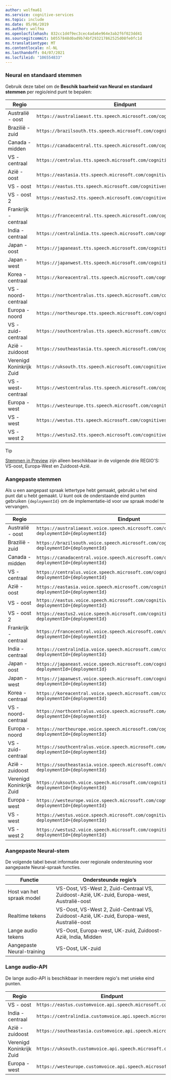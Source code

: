 ```yaml
---
author: wolfma61
ms.service: cognitive-services
ms.topic: include
ms.date: 05/06/2019
ms.author: wolfma
ms.openlocfilehash: 832cc1d4f9ec3cec4ada6e964e3ab2f6f023dd41
ms.sourcegitcommit: b0557848d0ad9b74bf293217862525d08fe0fc1d
ms.translationtype: MT
ms.contentlocale: nl-NL
ms.lasthandoff: 04/07/2021
ms.locfileid: "106554833"
---
```

### <a name="neural-and-standard-voices"></a>Neural en standaard stemmen

Gebruik deze tabel om de **Beschik baarheid van Neural en standaard stemmen** per regio/eind punt te bepalen:

| Regio | Eindpunt |
|--------|----------|
| Australië - oost | `https://australiaeast.tts.speech.microsoft.com/cognitiveservices/v1` |
| Brazilië - zuid | `https://brazilsouth.tts.speech.microsoft.com/cognitiveservices/v1` |
| Canada - midden | `https://canadacentral.tts.speech.microsoft.com/cognitiveservices/v1` |
| VS - centraal | `https://centralus.tts.speech.microsoft.com/cognitiveservices/v1` |
| Azië - oost | `https://eastasia.tts.speech.microsoft.com/cognitiveservices/v1` |
| VS - oost | `https://eastus.tts.speech.microsoft.com/cognitiveservices/v1` |
| VS - oost 2 | `https://eastus2.tts.speech.microsoft.com/cognitiveservices/v1` |
| Frankrijk - centraal | `https://francecentral.tts.speech.microsoft.com/cognitiveservices/v1` |
| India - centraal | `https://centralindia.tts.speech.microsoft.com/cognitiveservices/v1` |
| Japan - oost | `https://japaneast.tts.speech.microsoft.com/cognitiveservices/v1` |
| Japan - west | `https://japanwest.tts.speech.microsoft.com/cognitiveservices/v1` |
| Korea - centraal | `https://koreacentral.tts.speech.microsoft.com/cognitiveservices/v1` |
| VS - noord-centraal | `https://northcentralus.tts.speech.microsoft.com/cognitiveservices/v1` |
| Europa - noord | `https://northeurope.tts.speech.microsoft.com/cognitiveservices/v1` |
| VS - zuid-centraal | `https://southcentralus.tts.speech.microsoft.com/cognitiveservices/v1` |
| Azië - zuidoost | `https://southeastasia.tts.speech.microsoft.com/cognitiveservices/v1` |
| Verenigd Koninkrijk Zuid | `https://uksouth.tts.speech.microsoft.com/cognitiveservices/v1` |
| VS - west-centraal | `https://westcentralus.tts.speech.microsoft.com/cognitiveservices/v1` |
| Europa -west | `https://westeurope.tts.speech.microsoft.com/cognitiveservices/v1` |
| VS - west | `https://westus.tts.speech.microsoft.com/cognitiveservices/v1` |
| VS - west 2 | `https://westus2.tts.speech.microsoft.com/cognitiveservices/v1` |

> [!TIP]
> [Stemmen in Preview](../articles/cognitive-services/Speech-Service/language-support.md#neural-voices-in-preview) zijn alleen beschikbaar in de volgende drie REGIO'S: VS-oost, Europa-West en Zuidoost-Azië.

### <a name="custom-voices"></a>Aangepaste stemmen

Als u een aangepast spraak lettertype hebt gemaakt, gebruikt u het eind punt dat u hebt gemaakt. U kunt ook de onderstaande eind punten gebruiken `{deploymentId}` om de implementatie-id voor uw spraak model te vervangen.

| Regio | Eindpunt |
|--------|----------|
| Australië - oost | `https://australiaeast.voice.speech.microsoft.com/cognitiveservices/v1?deploymentId={deploymentId}` |
| Brazilië - zuid | `https://brazilsouth.voice.speech.microsoft.com/cognitiveservices/v1?deploymentId={deploymentId}` |
| Canada - midden | `https://canadacentral.voice.speech.microsoft.com/cognitiveservices/v1?deploymentId={deploymentId}` |
| VS - centraal | `https://centralus.voice.speech.microsoft.com/cognitiveservices/v1?deploymentId={deploymentId}` |
| Azië - oost | `https://eastasia.voice.speech.microsoft.com/cognitiveservices/v1?deploymentId={deploymentId}` |
| VS - oost | `https://eastus.voice.speech.microsoft.com/cognitiveservices/v1?deploymentId={deploymentId}` |
| VS - oost 2 | `https://eastus2.voice.speech.microsoft.com/cognitiveservices/v1?deploymentId={deploymentId}` |
| Frankrijk - centraal | `https://francecentral.voice.speech.microsoft.com/cognitiveservices/v1?deploymentId={deploymentId}` |
| India - centraal | `https://centralindia.voice.speech.microsoft.com/cognitiveservices/v1?deploymentId={deploymentId}` |
| Japan - oost | `https://japaneast.voice.speech.microsoft.com/cognitiveservices/v1?deploymentId={deploymentId}` |
| Japan - west | `https://japanwest.voice.speech.microsoft.com/cognitiveservices/v1?deploymentId={deploymentId}` |
| Korea - centraal | `https://koreacentral.voice.speech.microsoft.com/cognitiveservices/v1?deploymentId={deploymentId}` |
| VS - noord-centraal | `https://northcentralus.voice.speech.microsoft.com/cognitiveservices/v1?deploymentId={deploymentId}` |
| Europa - noord | `https://northeurope.voice.speech.microsoft.com/cognitiveservices/v1?deploymentId={deploymentId}` |
| VS - zuid-centraal | `https://southcentralus.voice.speech.microsoft.com/cognitiveservices/v1?deploymentId={deploymentId}` |
| Azië - zuidoost | `https://southeastasia.voice.speech.microsoft.com/cognitiveservices/v1?deploymentId={deploymentId}` |
| Verenigd Koninkrijk Zuid | `https://uksouth.voice.speech.microsoft.com/cognitiveservices/v1?deploymentId={deploymentId}` |
| Europa -west | `https://westeurope.voice.speech.microsoft.com/cognitiveservices/v1?deploymentId={deploymentId}` |
| VS - west | `https://westus.voice.speech.microsoft.com/cognitiveservices/v1?deploymentId={deploymentId}` |
| VS - west 2 | `https://westus2.voice.speech.microsoft.com/cognitiveservices/v1?deploymentId={deploymentId}` |

### <a name="custom-neural-voice"></a>Aangepaste Neural-stem

De volgende tabel bevat informatie over regionale ondersteuning voor aangepaste Neural-spraak functies.

| Functie | Ondersteunde regio’s |
|---|---|
| Host van het spraak model | VS-Oost, VS-West 2, Zuid-Centraal VS, Zuidoost-Azië, UK-zuid, Europa-west, Australië-oost |
| Realtime tekens | VS-Oost, VS-West 2, Zuid-Centraal VS, Zuidoost-Azië, UK-zuid, Europa-west, Australië-oost |
| Lange audio tekens | VS-Oost, Europa-west, UK-zuid, Zuidoost-Azië, India, Midden |
| Aangepaste Neural-training | VS-Oost, UK-zuid |

### <a name="long-audio-api"></a>Lange audio-API

De lange audio-API is beschikbaar in meerdere regio's met unieke eind punten.

| Regio | Eindpunt |
|--------|----------|
| VS - oost | `https://eastus.customvoice.api.speech.microsoft.com` |
| India - centraal | `https://centralindia.customvoice.api.speech.microsoft.com` |
| Azië - zuidoost | `https://southeastasia.customvoice.api.speech.microsoft.com` |
| Verenigd Koninkrijk Zuid | `https://uksouth.customvoice.api.speech.microsoft.com` |
| Europa -west | `https://westeurope.customvoice.api.speech.microsoft.com` |

